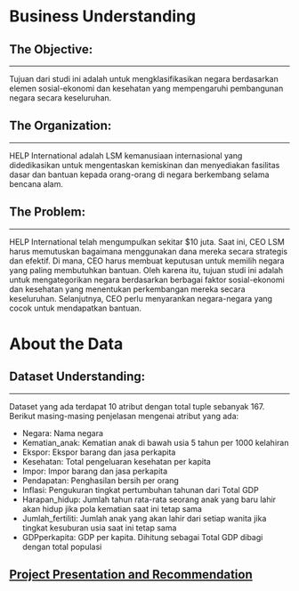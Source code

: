 # Business Understanding

## The Objective:

---
Tujuan dari studi ini adalah untuk mengklasifikasikan negara berdasarkan elemen sosial-ekonomi dan kesehatan yang mempengaruhi pembangunan negara secara keseluruhan.


## The Organization:

---
HELP International adalah LSM kemanusiaan internasional yang didedikasikan untuk mengentaskan kemiskinan dan menyediakan fasilitas dasar dan bantuan kepada orang-orang di negara berkembang selama bencana alam.


## The Problem:

---
HELP International telah mengumpulkan sekitar $10 juta. Saat ini, CEO LSM harus memutuskan bagaimana menggunakan dana mereka secara strategis dan efektif. Di mana, CEO harus membuat keputusan untuk memilih negara yang paling membutuhkan bantuan. Oleh karena itu, tujuan studi ini adalah untuk mengategorikan negara berdasarkan berbagai faktor sosial-ekonomi dan kesehatan yang menentukan perkembangan mereka secara keseluruhan. Selanjutnya, CEO perlu menyarankan negara-negara yang cocok untuk mendapatkan bantuan.


# About the Data

## Dataset Understanding:

---
Dataset yang ada terdapat 10 atribut dengan total tuple sebanyak 167.  Berikut masing-masing penjelasan mengenai atribut yang ada:

- Negara: Nama negara
- Kematian_anak: Kematian anak di bawah usia 5 tahun per 1000 kelahiran
- Ekspor: Ekspor barang dan jasa perkapita
- Kesehatan: Total pengeluaran kesehatan per kapita
- Impor: Impor barang dan jasa perkapita
- Pendapatan: Penghasilan bersih per orang
- Inflasi: Pengukuran tingkat pertumbuhan tahunan dari Total GDP 
- Harapan_hidup: Jumlah tahun rata-rata seorang anak yang baru lahir akan hidup jika pola kematian saat ini tetap sama
- Jumlah_fertiliti: Jumlah anak yang akan lahir dari setiap wanita jika tingkat kesuburan usia saat ini tetap sama
- GDPperkapita: GDP per kapita. Dihitung sebagai Total GDP dibagi dengan total populasi


## [Project Presentation and Recommendation](https://docs.google.com/presentation/d/1sh2YH9qlfGM7WcutVmfC-SfVt5iKctzf2V6kbFgc9hg/edit?usp=sharing)
